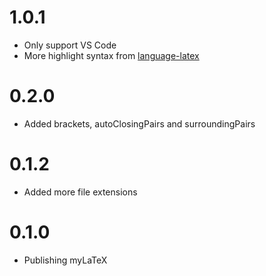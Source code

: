 # 1.0.1
* Only support VS Code
* More highlight syntax from [language-latex](https://github.com/area/language-latex)

# 0.2.0
* Added brackets, autoClosingPairs and surroundingPairs

# 0.1.2
* Added more file extensions

# 0.1.0
* Publishing myLaTeX